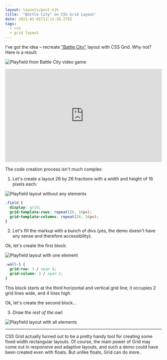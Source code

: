 ```yaml
---
layout: layouts/post.njk
title: '"Battle City" on CSS Grid Layout'
date: 2021-01-01T13:11:29.275Z
tags:
  - css
  - grid layout
---
```

I've got the idea – recreate ["Battle City"](https://en.wikipedia.org/wiki/Battle_City) layout with CSS Grid. Why not? Here is a result:

![Playfield from Battle City video game](/images/1-tp9iififqxpitv1vyfzebq.png "Playfield from Battle City video game")

<iframe height="300" style="width: 100%;" scrolling="no" title="Battle city grid layout" src="https://codepen.io/juwain/embed/preview/xYryva?height=300&theme-id=9939&default-tab=result" frameborder="no" loading="lazy" allowtransparency="true" allowfullscreen="true">
  See the Pen <a href='https://codepen.io/juwain/pen/xYryva'>Battle city grid layout</a> by juwain
  (<a href='https://codepen.io/juwain'>@juwain</a>) on <a href='https://codepen.io'>CodePen</a>.
</iframe>

The code creation process isn't much complex:

1. Let's create a layout 26 by 26 fractions with a width and height of 16 pixels each:

![Playfield layout without any elements](/images/1-2wftcgddjkxd4nwfhuh19q.png "Playfield layout without any elements")

```css
.field {
  display: grid;
  grid-template-rows: repeat(26, 16px);
  grid-template-columns: repeat(26, 16px);
}
```

2. Let's fill the markup with a bunch of divs (yes, the demo doesn't have any sense and therefore accessibility).

Ok, let's create the first block:

![Playfield layout with one element](/images/1-e_h_qbx0fgdulntherdwnw.png "Playfield layout with one element")

```css
.wall-1 {
  grid-row: 3 / span 4;
  grid-column: 3 / span 2;
}
```

This block starts at the third horizontal and vertical grid line; it occupies 2 grid lines wide, and 4 lines high.

Ok, let's create the second block…

3. *Draw the rest of the owl*:

![Playfield layout with all elements](/images/1-mb71mzdkiis1175bdb-nhw.png "Playfield layout with all elements")

---

CSS Grid actually turned out to be a pretty handy tool for creating some fixed width rectangular layouts. Of course, the main power of Grid may come out in responsive and adaptive layouts, and such a demo could have been created even with floats. But unlike floats, Grid can do more.
